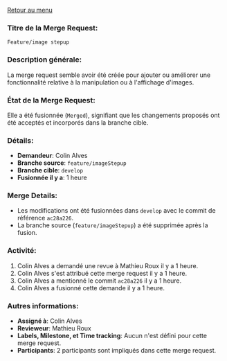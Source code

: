 [Retour au menu](Main.md)

### Titre de la Merge Request:
`Feature/image stepup`

### Description générale:
La merge request semble avoir été créée pour ajouter ou améliorer une fonctionnalité relative à la manipulation ou à l'affichage d'images.

### État de la Merge Request:
Elle a été fusionnée (`Merged`), signifiant que les changements proposés ont été acceptés et incorporés dans la branche cible.

### Détails:
- **Demandeur**: Colin Alves
- **Branche source**: `feature/imageStepup`
- **Branche cible**: `develop`
- **Fusionnée il y a**: 1 heure

### Merge Details:
- Les modifications ont été fusionnées dans `develop` avec le commit de référence `ac28a226`.
- La branche source (`feature/imageStepup`) a été supprimée après la fusion.

### Activité:
1. Colin Alves a demandé une revue à Mathieu Roux il y a 1 heure.
2. Colin Alves s'est attribué cette merge request il y a 1 heure.
3. Colin Alves a mentionné le commit `ac28a226` il y a 1 heure.
4. Colin Alves a fusionné cette demande il y a 1 heure.

### Autres informations:
- **Assigné à**: Colin Alves
- **Revieweur**: Mathieu Roux
- **Labels, Milestone, et Time tracking**: Aucun n'est défini pour cette merge request.
- **Participants**: 2 participants sont impliqués dans cette merge request.